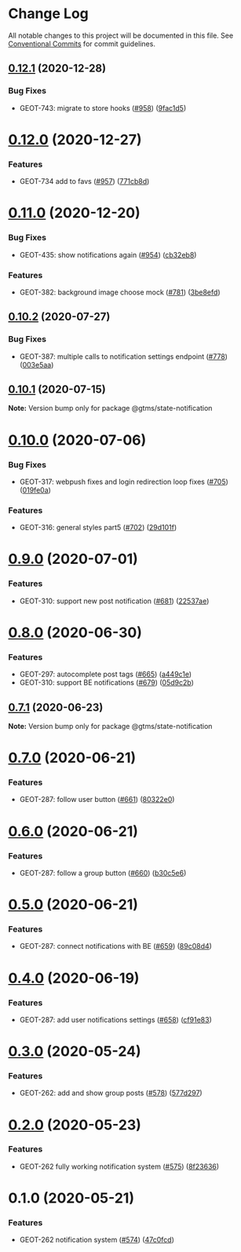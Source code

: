 # Change Log

All notable changes to this project will be documented in this file.
See [Conventional Commits](https://conventionalcommits.org) for commit guidelines.

## [0.12.1](https://github.com/gtms-org/gtms-frontend/compare/@gtms/state-notification@0.12.0...@gtms/state-notification@0.12.1) (2020-12-28)


### Bug Fixes

* GEOT-743: migrate to store hooks ([#958](https://github.com/gtms-org/gtms-frontend/issues/958)) ([9fac1d5](https://github.com/gtms-org/gtms-frontend/commit/9fac1d55746457d9cb22d70642891e8d230a4b35))





# [0.12.0](https://github.com/gtms-org/gtms-frontend/compare/@gtms/state-notification@0.11.0...@gtms/state-notification@0.12.0) (2020-12-27)


### Features

* GEOT-734 add to favs ([#957](https://github.com/gtms-org/gtms-frontend/issues/957)) ([771cb8d](https://github.com/gtms-org/gtms-frontend/commit/771cb8d2bae65c06e4121b3ec4db8d0ff504356e))





# [0.11.0](https://github.com/gtms-org/gtms-frontend/compare/@gtms/state-notification@0.10.2...@gtms/state-notification@0.11.0) (2020-12-20)


### Bug Fixes

* GEOT-435: show notifications again ([#954](https://github.com/gtms-org/gtms-frontend/issues/954)) ([cb32eb8](https://github.com/gtms-org/gtms-frontend/commit/cb32eb817be4c3b5bc45ce43d2e403e90a173c9c))


### Features

* GEOT-382: background image choose mock ([#781](https://github.com/gtms-org/gtms-frontend/issues/781)) ([3be8efd](https://github.com/gtms-org/gtms-frontend/commit/3be8efd840468e22413e35ddaa6f851b2c767043))





## [0.10.2](https://github.com/gtms-org/gtms-frontend/compare/@gtms/state-notification@0.10.1...@gtms/state-notification@0.10.2) (2020-07-27)

### Bug Fixes

- GEOT-387: multiple calls to notification settings endpoint ([#778](https://github.com/gtms-org/gtms-frontend/issues/778)) ([003e5aa](https://github.com/gtms-org/gtms-frontend/commit/003e5aa214398ece8f76e32f76a89522c8da795b))

## [0.10.1](https://github.com/gtms-org/gtms-frontend/compare/@gtms/state-notification@0.10.0...@gtms/state-notification@0.10.1) (2020-07-15)

**Note:** Version bump only for package @gtms/state-notification

# [0.10.0](https://github.com/gtms-org/gtms-frontend/compare/@gtms/state-notification@0.9.0...@gtms/state-notification@0.10.0) (2020-07-06)

### Bug Fixes

- GEOT-317: webpush fixes and login redirection loop fixes ([#705](https://github.com/gtms-org/gtms-frontend/issues/705)) ([019fe0a](https://github.com/gtms-org/gtms-frontend/commit/019fe0ad2853b359ae476fd07d9706180b1ab04f))

### Features

- GEOT-316: general styles part5 ([#702](https://github.com/gtms-org/gtms-frontend/issues/702)) ([29d101f](https://github.com/gtms-org/gtms-frontend/commit/29d101f8a85e3cd1a9d629336aede625ca8e876a))

# [0.9.0](https://github.com/gtms-org/gtms-frontend/compare/@gtms/state-notification@0.8.0...@gtms/state-notification@0.9.0) (2020-07-01)

### Features

- GEOT-310: support new post notification ([#681](https://github.com/gtms-org/gtms-frontend/issues/681)) ([22537ae](https://github.com/gtms-org/gtms-frontend/commit/22537ae20aef5335d55b27904391fbccbdc35b1e))

# [0.8.0](https://github.com/gtms-org/gtms-frontend/compare/@gtms/state-notification@0.7.1...@gtms/state-notification@0.8.0) (2020-06-30)

### Features

- GEOT-297: autocomplete post tags ([#665](https://github.com/gtms-org/gtms-frontend/issues/665)) ([a449c1e](https://github.com/gtms-org/gtms-frontend/commit/a449c1e8d4275105b091074801e3b3c3b743935f))
- GEOT-310: support BE notifications ([#679](https://github.com/gtms-org/gtms-frontend/issues/679)) ([05d9c2b](https://github.com/gtms-org/gtms-frontend/commit/05d9c2b09984b42209beff8613c6df5602c714ee))

## [0.7.1](https://github.com/gtms-org/gtms-frontend/compare/@gtms/state-notification@0.7.0...@gtms/state-notification@0.7.1) (2020-06-23)

**Note:** Version bump only for package @gtms/state-notification

# [0.7.0](https://github.com/gtms-org/gtms-frontend/compare/@gtms/state-notification@0.6.0...@gtms/state-notification@0.7.0) (2020-06-21)

### Features

- GEOT-287: follow user button ([#661](https://github.com/gtms-org/gtms-frontend/issues/661)) ([80322e0](https://github.com/gtms-org/gtms-frontend/commit/80322e083e450773967ecb8f401bf3ab0e7936d2))

# [0.6.0](https://github.com/gtms-org/gtms-frontend/compare/@gtms/state-notification@0.5.0...@gtms/state-notification@0.6.0) (2020-06-21)

### Features

- GEOT-287: follow a group button ([#660](https://github.com/gtms-org/gtms-frontend/issues/660)) ([b30c5e6](https://github.com/gtms-org/gtms-frontend/commit/b30c5e6b82013f35c29f4f9335bcd50c92fcb8a3))

# [0.5.0](https://github.com/gtms-org/gtms-frontend/compare/@gtms/state-notification@0.4.0...@gtms/state-notification@0.5.0) (2020-06-21)

### Features

- GEOT-287: connect notifications with BE ([#659](https://github.com/gtms-org/gtms-frontend/issues/659)) ([89c08d4](https://github.com/gtms-org/gtms-frontend/commit/89c08d4a495fa6624a779e1efb0717bbed33a5bb))

# [0.4.0](https://github.com/gtms-org/gtms-frontend/compare/@gtms/state-notification@0.3.0...@gtms/state-notification@0.4.0) (2020-06-19)

### Features

- GEOT-287: add user notifications settings ([#658](https://github.com/gtms-org/gtms-frontend/issues/658)) ([cf91e83](https://github.com/gtms-org/gtms-frontend/commit/cf91e832831a926db65dcf6381e49eb2350e763d))

# [0.3.0](https://github.com/gtms-org/gtms-frontend/compare/@gtms/state-notification@0.2.0...@gtms/state-notification@0.3.0) (2020-05-24)

### Features

- GEOT-262: add and show group posts ([#578](https://github.com/gtms-org/gtms-frontend/issues/578)) ([577d297](https://github.com/gtms-org/gtms-frontend/commit/577d29703b3e58e167a7e8ca5c39e0cd84220811))

# [0.2.0](https://github.com/gtms-org/gtms-frontend/compare/@gtms/state-notification@0.1.0...@gtms/state-notification@0.2.0) (2020-05-23)

### Features

- GEOT-262 fully working notification system ([#575](https://github.com/gtms-org/gtms-frontend/issues/575)) ([8f23636](https://github.com/gtms-org/gtms-frontend/commit/8f23636bec59543f1e98612f0aad870e0da27781))

# 0.1.0 (2020-05-21)

### Features

- GEOT-262 notification system ([#574](https://github.com/gtms-org/gtms-frontend/issues/574)) ([47c0fcd](https://github.com/gtms-org/gtms-frontend/commit/47c0fcd55c9a2d72b6498b1fc3171862f7d8c9c4))
